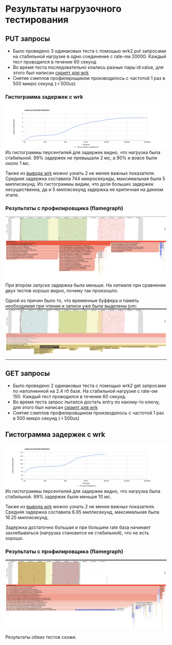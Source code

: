 # Результаты нагрузочного тестирования 
## PUT запросы
* Было проведено 3 одинаковых теста с помощью wrk2 put запросами на стабильной нагрузке в одно соединение с rate-ом 20000. Каждый тест проводился в течение 60 секунд
* Во время теста последовательно клались разные пары id:value, для этого был написан [скрипт для wrk](./wrk/put/put_script.lua)
* Снятие сэмплов профилирощиком производилось с частотой 1 раз в 500 микро секунд (-i 500us)

### Гистограмма задержек с wrk
![](./wrk/put/wrk_put_histogram.png)
Из гистограммы персентилей для задержек видно, что нагрузка была стабильной. 99% задержек не превышали 2 мс, а 90% и вовсе были около 1 мс. 

Также из [вывода wrk](./wrk/put/wrk_put.txt) можно узнать 2 не менее важных показателя. Средняя задержка составила 744 микросекунды, максимальная была 5 миллисекунд. Из гистограммы видим, что доля больших задержек несущественна, да и 5 миллисекунд задержка не критичная на данном этапе.

### Результаты с профилировщика (flamegraph)
[![flamegraph put](./img/profile_diff_put.png)](./myserver_profile_put.html)
При втором запуске задержка была меньше. На хитмапе при сравнении двух тестов хорошо видно, почему так произошло. 

Одной из причин было то, что временные буффера и память необходимая при чтении и записи уже были выделены jvm:
![](./img/profile_diff_put_direct_temporary.png)

---

## GET запросы
* Было проведено 2 одинаковых теста с помощью wrk2 get запросами по наполненной на 2.4 гб базе. На стабильной нагрузке с rate-ом 150. Каждый тест проводился в течение 60 секунд.
* Во время теста запрос пытался достать entry по какому-то ключу, для этого был написан [скрипт для wrk](./wrk/get/get_script.lua)
* Снятие сэмплов профилировщиком производилось с частотой 1 раз в 500 микро секунд (-i 500us)

## Гистограмма задержек с wrk
![](./wrk/get/wrk_get_histogram.png)
Из гистограммы персентилей для задержек видно, что нагрузка была стабильной. 99% задержек были меньше 10 мс.

Также из [вывода wrk](./wrk/get/wrk_get.txt) можно узнать 2 не менее важных показателя. Средняя задержка составила 6.95 миллисекунд, максимальная была 16.25 миллисекунд.

Задержка достаточно большая и при большем rate база начинает захлебываться (нагрузка становится не стабильной), что не есть хорошо.

### Результаты с профилировщика (flamegraph)
[![flamegraph get](./img/profile_get.png)](./myserver_profile_get.html)

Результаты обеих тестов схожи.